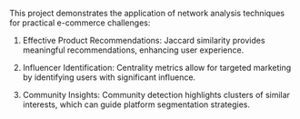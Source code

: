 This project demonstrates the application of network analysis
techniques for practical e-commerce challenges:

1) Effective Product Recommendations: Jaccard similarity
provides meaningful recommendations, enhancing user
experience.

2) Influencer Identification: Centrality metrics allow for
targeted marketing by identifying users with significant
influence.

3) Community Insights: Community detection highlights
clusters of similar interests, which can guide platform
segmentation strategies.
